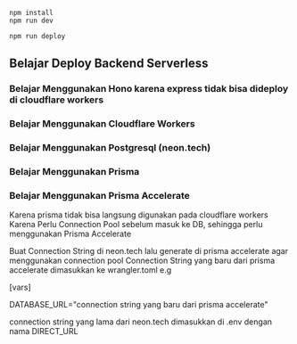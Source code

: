 ```
npm install
npm run dev
```

```
npm run deploy
```

## Belajar Deploy Backend Serverless

### Belajar Menggunakan Hono karena express tidak bisa dideploy di cloudflare workers

### Belajar Menggunakan Cloudflare Workers

### Belajar Menggunakan Postgresql (neon.tech)

### Belajar Menggunakan Prisma

### Belajar Menggunakan Prisma Accelerate

Karena prisma tidak bisa langsung digunakan pada cloudflare workers
Karena Perlu Connection Pool sebelum masuk ke DB, sehingga perlu menggunakan Prisma Accelerate

Buat Connection String di neon.tech lalu generate di prisma accelerate agar menggunakan connection pool
Connection String yang baru dari prisma accelerate dimasukkan ke wrangler.toml
e.g

[vars]

DATABASE_URL="connection string yang baru dari prisma accelerate"

connection string yang lama dari neon.tech dimasukkan di .env dengan nama DIRECT_URL
